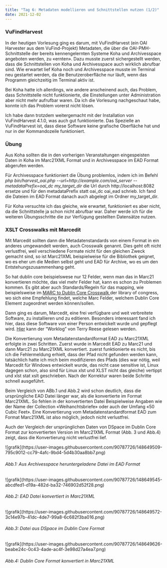```yaml
---
title: "Tag 6: Metadaten modellieren und Schnittstellen nutzen (1/2)"
date: 2021-12-02
---
```

<h3>VuFindHarvest</h3>
<p>In der heutigen Vorlesung ging es darum, mit VuFindHarvest  (ein OAI Harvester aus dem VuFind-Projekt) Metadaten, die über die OAI-PMH-Schnittstelle der bereits kennengelernten Systeme Koha und Archivesspace angeboten werden, zu «ernten». Dazu musste zuerst sichergestellt werden, dass die Schnittstellen von Koha und Archivesspace auch wirklich abrufbar sind. Wie erwartet lief Koha noch und Archivesspace musste im Terminal neu gestartet werden, da die Benutzeroberfläche nur läuft, wenn das Programm gleichzeitig im Terminal aktiv ist.</p>
<p> Bei Koha hatte ich allerdings, wie andere anscheinend auch, das Problem, dass Schnittstelle nicht funktionierte, die Einstellungen unter Administration aber nicht mehr aufrufbar waren. Da ich die Vorlesung nachgeschaut habe, konnte ich das Problem vorerst nicht lösen.</p>
<p> Ich habe dann trotzdem weitergemacht mit der Installation von VuFindHarvest 4.1.0, was auch gut funktionierte. Das Spezielle an VuFindHarvest ist, dass diese Software keine grafische Oberfläche hat und nur in der Kommandozeile funktioniert.</p>
<h3>Übung</h3>
<p> Aus Koha sollten die in den vorherigen Veranstaltungen eingespeisten Daten in Koha im Marc21XML Format und in Archivesspace im EAD Format abgerufen werden.</p>

<p>Für Archivesspace funktioniert die Übung problemlos, indem ich im Befehl <i>php bin/harvest_oai.php --url=http://example.com/oai_server --metadataPrefix=oai_dc my_target_dir</i> die Url durch http://localhost:8082 ersetze und für den metadataPrefix statt oai_dc oai_ead schrieb. 
Ich fand die Dateien im EAD Format danach auch abgelegt im Ordner my_target_dir.</p>

<p>Für Koha versuchte ich das gleiche, wie erwartet, funktioniert es aber nicht, da die Schnittstelle ja schon nicht abrufbar war. Daher werde ich für die weiteren Übungsschritte die zur Verfügung gestellten Datensätze nutzen.</p>

<h3> XSLT Crosswalks mit Marcedit</h3>


<p>Mit Marcedit sollten dann die Metadatenstandards von einem Format in ein anderes umgewandelt werden, auch Crosswalk genannt. Dies geht oft nicht verlustfrei, weil verschiedene Formate nicht für den gleichen Zweck gemacht sind, so ist Marc21XML beispielweise für die Bibliothek geignet, wo es eher um die Medien selbst geht und EAD für Archive, wo es um den Entstehungszusammenhang geht. </p>
<p> So hat dublin core beispielswese nur 12 Felder, wenn man das in Marc21 konvertieren möchte, das viel mehr Felder hat, kann es schon zu Problemen kommen. Es gibt aber  auch Standards/Regeln für das mapping, wie beispielsweise im <a href="https://www.loc.gov/marc/marc2dc.html">MARC to Dublin Core Crosswalk
</a> der library of congress, wo sich eine Empfehlung findet, welche Marc Felder, welchem Dublin Core Element zugeordnet werden können/sollen. </p>

<p> Dann ging es darum, Marcedit, eine frei verfügbare und weit verbreitete Software, zu installieren und zu editieren. Besonders interessant fand ich hier, dass diese Software von einer Person entwickelt wurde und gepflegt wird. <a href=" https://blog.reeset.net ">Hier</a> kann der “Worklog” von Terry Reese gelesen werden. </p>
<p> Die Konvertierung vom Metadatenstandardformat EAD zu Marc21XML erfolgte in zwei Schritten. Zuerst wurde in Marcedit EAD zu Marc21 und dann Marc21 zu Marc21XML konvertiert. zuerst funktionierte es nicht, bis ich die Fehlermeldung erhielt, dass der Pfad nicht gefunden werden kann, tatsächlich hatte ich mich beim modifizieren des Pfads (dies war nötig, weil Marcedit für Windows entwickelt wurde, das nicht case sensitive ist, Linux dagegen schon, also sind für Linux xlst und XLST nicht das gleiche) vertippt und xlst stat xslt geschrieben. Nach der Korrektur waren beide Schritte schnell ausgeführt.</p>

<p> Beim Vergleich von ABb.1 und Abb.2 wird schon deutlich, dass die ursprüngliche EAD Datei länger war, als die konvertierte im Format Marc21XML. So fehlen in der konvertierten Datei Beispielweise Angaben wie der Name der Collection «Weihanchtsbriefe» oder auch der Umfang «50 Cubic Feet». Eine Konvertierung vom Metadatenstandardformat EAD zum Format Marc21XML ist also möglich, jedoch nicht verlustfrei.</p>

<p> Auch der Vergleich der ursprünglichen Daten von DSpace im Dublin Core Format zur konvertierten Version im Marc21XML Format (Abb. 3 und Abb.4) zeigt, dass die Konvertierung nicht verlustfrei lief. </p> 
![grafik](https://user-images.githubusercontent.com/90787726/148649509-795c9012-cc79-4afc-9bd4-5d4b30aa8bb7.png)
<h6><i>Abb.1: Aus Archivesspace heruntergeladene Datei im EAD Format </i></h6>
![grafik](https://user-images.githubusercontent.com/90787726/148649545-abcdfed1-d19a-482d-ba32-746902d52f28.png)
<h6><i>Abb.2: EAD Datei konvertiert in Marc21XML </i></h6>
![grafik](https://user-images.githubusercontent.com/90787726/148649572-3c14e97b-41dc-4de7-99a8-6c682f3ba016.png)
<h6><i>Abb.3: Datei aus DSpace im Dublin Core Format </i></h6>
![grafik](https://user-images.githubusercontent.com/90787726/148649626-beabe24c-0c43-4ade-ac4f-3e98d27a4ea7.png)
<h6><i>Abb.4: Dublin Core Format konvertiert in Marc21XML </i></h6>


